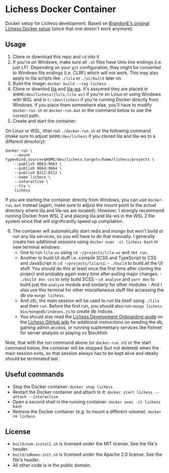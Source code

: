 # Lichess Docker Container

Docker setup for Lichess development. Based on [BrandonE's original Lichess Docker setup](https://github.com/BrandonE/lichocker) (since that one doesn't work anymore).

## Usage

1. Clone or download this repo and `cd` into it
2. If you're on Windows, make sure all `.sh` files have Unix line endings (i.e. just LF). Depending on your `git` configuration, they might be converted to Windows file endings (i.e. CLRF) which will not work. This may also apply to lila scripts like `./lila` or `./ui/build` later on.
3. Build the image: `docker build --tag lichess .`
4. Clone or downlod [lila](https://github.com/ornicar/lila) and [lila-ws](https://github.com/ornicar/lila-ws). It's assumed they are placed in `$HOME/dev/lichess/{lila,lila-ws}` if you're on Linux or using Windows with WSL and in `C:\dev\lichess` if you're running Docker directly from Windows. If you place them somewhere else, you'll have to modify `docker-run.sh` or `docker-run.bat` or the command below to use the correct path.
5. Create and start the container:

On Linux or WSL, ither run `./docker-run.sh` or the following command (make sure to adjust `$HOME/dev/lichess` if you cloned lila and lila-ws to a different directory):
```
docker run \
    --mount type=bind,source=$HOME/dev/lichess,target=/home/lichess/projects \
    --publish 9663:9663 \
    --publish 9664:9664 \
    --publish 8212:8212 \
    --name lichess \
    --interactive \
    --tty \
    lichess
```

If you are starting the container directly from Windows, you can use `docker-run.bat` instead (again, make sure to adjust the mount point to the actual directory where lila and lila-ws are located). However, I strongly recommend running Docker from WSL 2 and placing lila and lila-ws in the WSL 2 file system since that will significantly speed up compilation.

6. The contianer will automatically start redis and mongo but won't build or run any lila services, so you will have to do that manually. I generally create two additional sessions using `docker exec -it lichess bash` in new terminal windows:
    - One to run `lila-ws` using `cd ~/projects/lila-ws` and `sbt run`.
    - Another to build UI stuff i.e. compile SCSS and TypeScript to CSS and JavaScript in `cd ~/projects/lila/ui`:
            - `./build` to build all the UI stuff. You should do this at least once the first time after cloning the project and probably again every time after pulling major changes.
            - `./build dev css` to only build SCSS
            - `cd analyse` and `yarn dev` to build just the `analyse` module and similarly for other modules
            - And I also use this terminal for other miscellaneous stuff like accessing the db via `mongo lichess`.
    - And ofc, the main session will be used to run lila itself using `./lila` and then `run`. Before the first run, you should also run `mongo lichess bin/mongodb/indexes.js` to create db indices.
    - You should also read the [Lichess Development Onboarding guide](https://github.com/ornicar/lila/wiki/Lichess-Development-Onboarding#installation) on the [Lichess GitHub wiki](https://github.com/ornicar/lila/wiki) for additional instructions on seeding the db, gaining admin access, or running suplementary services like fishnet for server analysis or playing vs Stockfish

Note, that with the run command above (or `docker-run.sh`) or the start command below, the container will be stopped (but not deleted) when the main session exits, so that session always has to be kept alive and ideally should be terminated last.

## Useful commands

* Stop the Docker container: `docker stop lichess`
* Restart the Docker container and attach to it: `docker start lichess --attach --interactive`
* Open a second shell in the running container: `docker exec -it lichess bash`
* Remove the Docker container (e.g. to mount a different volume): `docker rm lichess`

## License

- `build/nvm-install.sh` is licensed under the MIT license. See the file's header.
- `build/sdkman-init.sh` is licensed under the Apache 2.0 license. See the file's header.
- All other code is in the public domain.
